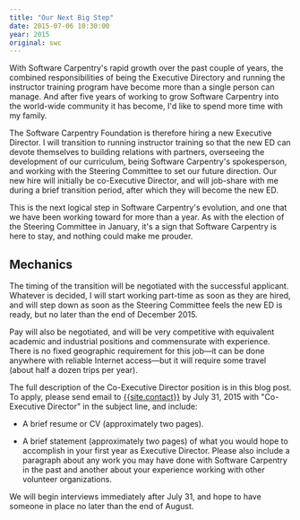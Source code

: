 ```yaml
---
title: "Our Next Big Step"
date: 2015-07-06 10:30:00
year: 2015
original: swc
---
```

<p>
  With Software Carpentry's rapid growth over the past couple of years,
  the combined responsibilities of being the Executive Directory and running the instructor training program
  have become more than a single person can manage.
  And after five years of working to grow Software Carpentry into the world-wide community it has become,
  I'd like to spend more time with my family.
</p>
<p>
  The Software Carpentry Foundation is therefore
  hiring a new Executive Director.
  I will transition to running instructor training
  so that the new ED can devote themselves to building relations with partners,
  overseeing the development of our curriculum,
  being Software Carpentry's spokesperson,
  and working with the Steering Committee to set our future direction.
  Our new hire will initially be co-Executive Director,
  and will job-share with me during a brief transition period,
  after which they will become the new ED.
</p>
<p>
  This is the next logical step in Software Carpentry's evolution,
  and one that we have been working toward for more than a year.
  As with the election of the Steering Committee in January,
  it's a sign that Software Carpentry is here to stay,
  and nothing could make me prouder.
</p>
<h2>Mechanics</h2>
<p>
  The timing of the transition will be negotiated with the successful applicant.
  Whatever is decided,
  I will start working part-time as soon as they are hired,
  and will step down as soon as the Steering Committee feels the new ED is ready,
  but no later than the end of December 2015.
</p>
<p>
  Pay will also be negotiated,
  and will be very competitive with equivalent academic and industrial positions and commensurate with experience.
  There is no fixed geographic requirement for this job&mdash;it can be done anywhere with reliable Internet access&mdash;but
  it will require some travel (about half a dozen trips per year).
</p>
<p>
  The full description of the Co-Executive Director position is in
  this blog post.
  To apply, please send email to <a href="mailto:{{site.contact}}">{{site.contact}}</a> by July 31, 2015
  with &quot;Co-Executive Director&quot; in the subject line, and include:
</p>
<ul>
  <li>
    <p>
      A brief resume or CV (approximately two pages).
    </p>
  </li>
  <li>
    <p>
      A brief statement (approximately two pages) of what you would hope to accomplish in your first year as Executive Director.
      Please also include a paragraph about any work you may have done with Software Carpentry in the past
      and another about your experience working with other volunteer organizations.
    </p>
  </li>
</ul>
<p>
  We will begin interviews immediately after July 31, and hope to have someone in place no later than the end of August.
</p>
